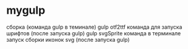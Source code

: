 # mygulp
сборка (команда   gulp   в теминале)
gulp otf2ttf команда для запуска шрифтов (после запуска gulp)
gulp svgSprite команда в терминале запуск сборки иконок svg (после запуска gulp)